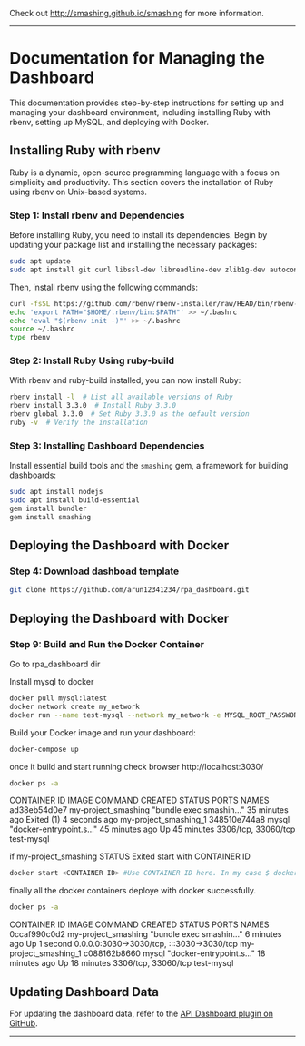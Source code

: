 Check out http://smashing.github.io/smashing for more information.

---

# Documentation for Managing the Dashboard

This documentation provides step-by-step instructions for setting up and managing your dashboard environment, including installing Ruby with rbenv, setting up MySQL, and deploying with Docker.

## Installing Ruby with rbenv

Ruby is a dynamic, open-source programming language with a focus on simplicity and productivity. This section covers the installation of Ruby using rbenv on Unix-based systems.

### Step 1: Install rbenv and Dependencies

Before installing Ruby, you need to install its dependencies. Begin by updating your package list and installing the necessary packages:

```bash
sudo apt update
sudo apt install git curl libssl-dev libreadline-dev zlib1g-dev autoconf bison build-essential libyaml-dev libreadline-dev libncurses5-dev libffi-dev libgdbm-dev
```

Then, install rbenv using the following commands:

```bash
curl -fsSL https://github.com/rbenv/rbenv-installer/raw/HEAD/bin/rbenv-installer | bash
echo 'export PATH="$HOME/.rbenv/bin:$PATH"' >> ~/.bashrc
echo 'eval "$(rbenv init -)"' >> ~/.bashrc
source ~/.bashrc
type rbenv
```

### Step 2: Install Ruby Using ruby-build

With rbenv and ruby-build installed, you can now install Ruby:

```bash
rbenv install -l  # List all available versions of Ruby
rbenv install 3.3.0  # Install Ruby 3.3.0
rbenv global 3.3.0  # Set Ruby 3.3.0 as the default version
ruby -v  # Verify the installation
```

### Step 3: Installing Dashboard Dependencies

Install essential build tools and the `smashing` gem, a framework for building dashboards:

```bash
sudo apt install nodejs
sudo apt install build-essential
gem install bundler
gem install smashing
```
## Deploying the Dashboard with Docker

### Step 4: Download dashboad template

```bash
git clone https://github.com/arun12341234/rpa_dashboard.git
````

## Deploying the Dashboard with Docker

### Step 9: Build and Run the Docker Container

Go to rpa_dashboard dir

Install mysql to docker
```bash
docker pull mysql:latest
docker network create my_network
docker run --name test-mysql --network my_network -e MYSQL_ROOT_PASSWORD=Password@123 -e MYSQL_DATABASE=RPA_Dashboard -d mysql
````

Build your Docker image and run your dashboard:

```bash
docker-compose up
```
once it build and start running check browser http://localhost:3030/
```bash
docker ps -a
```
CONTAINER ID   IMAGE                 COMMAND                  CREATED          STATUS                     PORTS                 NAMES
ad38eb54d0e7   my-project_smashing   "bundle exec smashin…"   35 minutes ago   Exited (1) 4 seconds ago                         my-project_smashing_1
348510e744a8   mysql                 "docker-entrypoint.s…"   45 minutes ago   Up 45 minutes              3306/tcp, 33060/tcp   test-mysql

if my-project_smashing STATUS Exited start with CONTAINER ID

```bash
docker start <CONTAINER ID> #Use CONTAINER ID here. In my case $ docker start ad38eb54d0e7
```

finally all the docker containers deploye with docker successfully.
```bash
docker ps -a
```
CONTAINER ID   IMAGE                 COMMAND                  CREATED          STATUS          PORTS                                       NAMES
0ccaf990c0d2   my-project_smashing   "bundle exec smashin…"   6 minutes ago    Up 1 second     0.0.0.0:3030->3030/tcp, :::3030->3030/tcp   my-project_smashing_1
c088162b8660   mysql                 "docker-entrypoint.s…"   18 minutes ago   Up 18 minutes   3306/tcp, 33060/tcp                         test-mysql


## Updating Dashboard Data

For updating the dashboard data, refer to the [API Dashboard plugin on GitHub](https://github.com/arun12341234/Api-dashboard).

---

